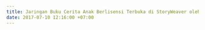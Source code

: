 ```yaml
---
title: Jaringan Buku Cerita Anak Berlisensi Terbuka di StoryWeaver oleh Pratham Books
date: 2017-07-10 12:16:00 +07:00
---
```


